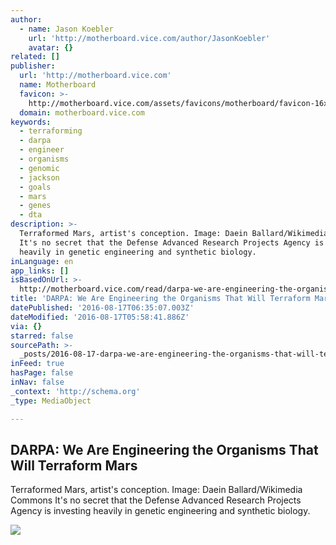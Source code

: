 ```yaml
---
author:
  - name: Jason Koebler
    url: 'http://motherboard.vice.com/author/JasonKoebler'
    avatar: {}
related: []
publisher:
  url: 'http://motherboard.vice.com'
  name: Motherboard
  favicon: >-
    http://motherboard.vice.com/assets/favicons/motherboard/favicon-16x16.png?v20160720101513
  domain: motherboard.vice.com
keywords:
  - terraforming
  - darpa
  - engineer
  - organisms
  - genomic
  - jackson
  - goals
  - mars
  - genes
  - dta
description: >-
  Terraformed Mars, artist's conception. Image: Daein Ballard/Wikimedia Commons
  It's no secret that the Defense Advanced Research Projects Agency is investing
  heavily in genetic engineering and synthetic biology.
inLanguage: en
app_links: []
isBasedOnUrl: >-
  http://motherboard.vice.com/read/darpa-we-are-engineering-the-organisms-that-will-terraform-mars
title: 'DARPA: We Are Engineering the Organisms That Will Terraform Mars'
datePublished: '2016-08-17T06:35:07.003Z'
dateModified: '2016-08-17T05:58:41.886Z'
via: {}
starred: false
sourcePath: >-
  _posts/2016-08-17-darpa-we-are-engineering-the-organisms-that-will-terraform.md
inFeed: true
hasPage: false
inNav: false
_context: 'http://schema.org'
_type: MediaObject

---
```

<article style=""><h1>DARPA: We Are Engineering the Organisms That Will Terraform Mars</h1><p>Terraformed Mars, artist's conception. Image: Daein Ballard/Wikimedia Commons It's no secret that the Defense Advanced Research Projects Agency is investing heavily in genetic engineering and synthetic biology.</p><img src="http://motherboard-images.vice.com/content-images/contentimage/no-id/1435155082327341.jpg" /></article>